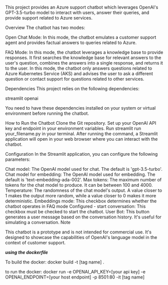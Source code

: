 This project provides an Azure support chatbot which leverages OpenAI's GPT-3.5-turbo model to interact with users, answer their queries, and provide support related to Azure services.

Overview
The chatbot has two modes:

Open Chat Mode: In this mode, the chatbot emulates a customer support agent and provides factual answers to queries related to Azure.

FAQ Mode: In this mode, the chatbot leverages a knowledge base to provide responses. It first searches the knowledge base for relevant answers to the user's question, combines the answers into a single response, and returns it to the user. In this mode, the chatbot only answers questions related to Azure Kubernetes Service (AKS) and advises the user to ask a different question or contact support for questions related to other services.

Dependencies
This project relies on the following dependencies:

streamlit
openai

You need to have these dependencies installed on your system or virtual environment before running the chatbot.

How to Run the Chatbot
Clone the Git repository.
Set up your OpenAI API key and endpoint in your environment variables.
Run streamlit run your_filename.py in your terminal.
After running the command, a Streamlit application will open in your web browser where you can interact with the chatbot.

Configuration
In the Streamlit application, you can configure the following parameters:

Chat model: The OpenAI model used for chat. The default is 'gpt-3.5-turbo'.
Chat model for embedding: The OpenAI model used for embedding. The default is 'text-embedding-ada-002'.
Max tokens: The maximum number of tokens for the chat model to produce. It can be between 100 and 4000.
Temperature: The randomness of the chat model's output. A value closer to 1 makes the output more random, while a value closer to 0 makes it more deterministic.
Embeddings mode: This checkbox determines whether the chatbot operates in FAQ mode
Configured - start conversation: This checkbox must be checked to start the chatbot.
User Bot: This button generates a user message based on the conversation history. It's useful for simulating a conversation.
Note

This chatbot is a prototype and is not intended for commercial use. It's designed to showcase the capabilities of OpenAI's language model in the context of customer support.

***using the dockerfile***

To build the docker:
docker build -t [tag name] .

to run the docker:
docker run -e OPENAI_API_KEY=[your api key] -e OPENAI_ENDPOINT=[your host endpoint]  -p 8501:80 -it [tag name]